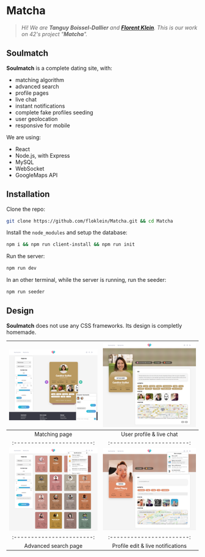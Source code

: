 # Matcha

> *Hi! We are **Tanguy Boissel-Dallier** and **[Florent Klein](https://fkle.in/)**. This is our work on 42's project "**Matcha**".*

## Soulmatch
**Soulmatch** is a complete dating site, with:
- matching algorithm
- advanced search
- profile pages
- live chat
- instant notifications
- complete fake profiles seeding
- user geolocation
- responsive for mobile

We are using:
- React
- Node.js, with Express
- MySQL
- WebSocket
- GoogleMaps API

## Installation
Clone the repo:
```bash
git clone https://github.com/floklein/Matcha.git && cd Matcha
```

Install the `node_modules` and setup the database:
```bash
npm i && npm run client-install && npm run init
```

Run the server:
```bash
npm run dev
```

In an other terminal, while the server is running, run the seeder:
```bash
npm run seeder
```

## Design
**Soulmatch** does not use any CSS frameworks. Its design is completly homemade.


| ![demo](demo/demo1.png) | ![demo](demo/demo2.png) |
|:-----------------------:|:-----------------------:|
| Matching page           | User profile & live chat|
|:-----------------------:|:-----------------------:|
| ![demo](demo/demo3.png) | ![demo](demo/demo4.png) |
|:-----------------------:|:-----------------------:|
| Advanced search page    | Profile edit & live notifications|
